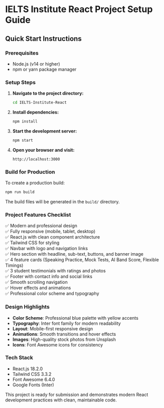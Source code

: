 # IELTS Institute React Project Setup Guide

## Quick Start Instructions

### Prerequisites
- Node.js (v14 or higher)
- npm or yarn package manager

### Setup Steps

1. **Navigate to the project directory:**
   ```bash
   cd IELTS-Institute-React
   ```

2. **Install dependencies:**
   ```bash
   npm install
   ```

3. **Start the development server:**
   ```bash
   npm start
   ```

4. **Open your browser and visit:**
   ```
   http://localhost:3000
   ```

### Build for Production

To create a production build:
```bash
npm run build
```

The build files will be generated in the `build/` directory.

### Project Features Checklist

✅ Modern and professional design  
✅ Fully responsive (mobile, tablet, desktop)  
✅ React.js with clean component architecture  
✅ Tailwind CSS for styling  
✅ Navbar with logo and navigation links  
✅ Hero section with headline, sub-text, buttons, and banner image  
✅ 4 feature cards (Speaking Practice, Mock Tests, AI Band Score, Flexible Timings)  
✅ 3 student testimonials with ratings and photos  
✅ Footer with contact info and social links  
✅ Smooth scrolling navigation  
✅ Hover effects and animations  
✅ Professional color scheme and typography  

### Design Highlights

- **Color Scheme**: Professional blue palette with yellow accents
- **Typography**: Inter font family for modern readability
- **Layout**: Mobile-first responsive design
- **Animations**: Smooth transitions and hover effects
- **Images**: High-quality stock photos from Unsplash
- **Icons**: Font Awesome icons for consistency

### Tech Stack

- React.js 18.2.0
- Tailwind CSS 3.3.2
- Font Awesome 6.4.0
- Google Fonts (Inter)

This project is ready for submission and demonstrates modern React development practices with clean, maintainable code.